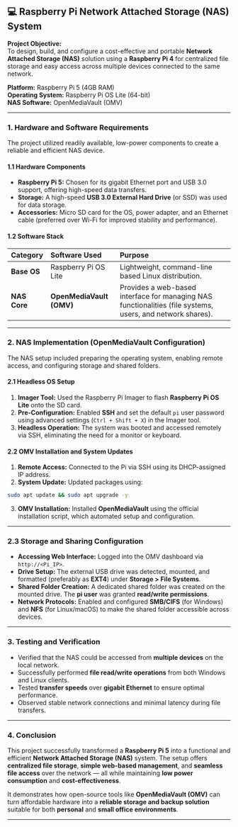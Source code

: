 
## 💻 Raspberry Pi Network Attached Storage (NAS) System

**Project Objective:**  
To design, build, and configure a cost-effective and portable **Network Attached Storage (NAS)** solution using a **Raspberry Pi 4** for centralized file storage and easy access across multiple devices connected to the same network.

**Platform:** Raspberry Pi 5 (4GB RAM)  
**Operating System:** Raspberry Pi OS Lite (64-bit)  
**NAS Software:** OpenMediaVault (OMV)

---

### 1. Hardware and Software Requirements

The project utilized readily available, low-power components to create a reliable and efficient NAS device.

#### 1.1 Hardware Components

- **Raspberry Pi 5:** Chosen for its gigabit Ethernet port and USB 3.0 support, offering high-speed data transfers.  
- **Storage:** A high-speed **USB 3.0 External Hard Drive** (or SSD) was used for data storage.  
- **Accessories:** Micro SD card for the OS, power adapter, and an Ethernet cable (preferred over Wi-Fi for improved stability and performance).

#### 1.2 Software Stack

| Category | Software Used | Purpose |
| :--- | :--- | :--- |
| **Base OS** | Raspberry Pi OS Lite | Lightweight, command-line based Linux distribution. |
| **NAS Core** | **OpenMediaVault (OMV)** | Provides a web-based interface for managing NAS functionalities (file systems, users, and network shares). |

---

### 2. NAS Implementation (OpenMediaVault Configuration)

The NAS setup included preparing the operating system, enabling remote access, and configuring storage and shared folders.

#### 2.1 Headless OS Setup

1. **Imager Tool:** Used the Raspberry Pi Imager to flash **Raspberry Pi OS Lite** onto the SD card.  
2. **Pre-Configuration:** Enabled **SSH** and set the default `pi` user password using advanced settings (`Ctrl + Shift + X`) in the Imager tool.  
3. **Headless Operation:** The system was booted and accessed remotely via SSH, eliminating the need for a monitor or keyboard.

#### 2.2 OMV Installation and System Updates

1. **Remote Access:** Connected to the Pi via SSH using its DHCP-assigned IP address.  
2. **System Update:** Updated packages using:

```bash
sudo apt update && sudo apt upgrade -y
````

3. **OMV Installation:** Installed **OpenMediaVault** using the official installation script, which automated setup and configuration.

---

### 2.3 Storage and Sharing Configuration

* **Accessing Web Interface:** Logged into the OMV dashboard via `http://<Pi_IP>`.
* **Drive Setup:** The external USB drive was detected, mounted, and formatted (preferably as **EXT4**) under **Storage > File Systems**.
* **Shared Folder Creation:** A dedicated shared folder was created on the mounted drive. The **pi user** was granted **read/write permissions**.
* **Network Protocols:** Enabled and configured **SMB/CIFS** (for Windows) and **NFS** (for Linux/macOS) to make the shared folder accessible across devices.

---

### 3. Testing and Verification

* Verified that the NAS could be accessed from **multiple devices** on the local network.
* Successfully performed **file read/write operations** from both Windows and Linux clients.
* Tested **transfer speeds** over **gigabit Ethernet** to ensure optimal performance.
* Observed stable network connections and minimal latency during file transfers.

---

### 4. Conclusion

This project successfully transformed a **Raspberry Pi 5** into a functional and efficient **Network Attached Storage (NAS)** system.
The setup offers **centralized file storage**, **simple web-based management**, and **seamless file access** over the network — all while maintaining **low power consumption** and **cost-effectiveness**.

It demonstrates how open-source tools like **OpenMediaVault (OMV)** can turn affordable hardware into a **reliable storage and backup solution** suitable for both **personal** and **small office environments**.

---
